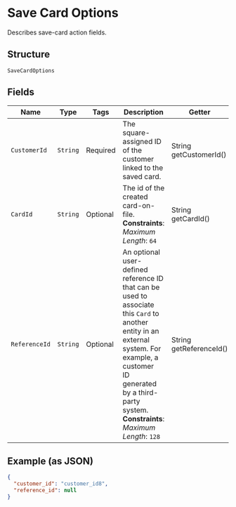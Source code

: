 
# Save Card Options

Describes save-card action fields.

## Structure

`SaveCardOptions`

## Fields

| Name | Type | Tags | Description | Getter |
|  --- | --- | --- | --- | --- |
| `CustomerId` | `String` | Required | The square-assigned ID of the customer linked to the saved card. | String getCustomerId() |
| `CardId` | `String` | Optional | The id of the created card-on-file.<br>**Constraints**: *Maximum Length*: `64` | String getCardId() |
| `ReferenceId` | `String` | Optional | An optional user-defined reference ID that can be used to associate<br>this `Card` to another entity in an external system. For example, a customer<br>ID generated by a third-party system.<br>**Constraints**: *Maximum Length*: `128` | String getReferenceId() |

## Example (as JSON)

```json
{
  "customer_id": "customer_id8",
  "reference_id": null
}
```

